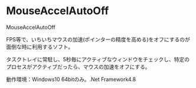 # MouseAccelAutoOff
MouseAccelAutoOff


FPS等で、いちいちマウスの加速(ポインターの精度を高める)をオフにするのが面倒な時に利用するソフト。

タスクトレイに常駐し、5秒毎にアクティブなウィンドウをチェックし、特定のプロセスがアクティブだったら、マウスの加速をオフにする。

動作環境：Windows10 64bitのみ。.Net Framework4.8


